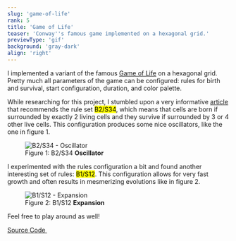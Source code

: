 ```yaml
---
slug: 'game-of-life'
rank: 5
title: 'Game of Life'
teaser: 'Conway''s famous game implemented on a hexagonal grid.'
previewType: 'gif'
background: 'gray-dark'
align: 'right'
---
```


I implemented a variant of the 
famous <a href="https://en.wikipedia.org/wiki/Conway's_Game_of_Life">Game of Life</a> on 
a hexagonal grid.
Pretty much all parameters of the game can be configured: rules for birth and survival,
start configuration, duration, and color palette.  

While researching for this project, I stumbled upon a very 
informative <a href="https://davidsiaw.github.io/blog/2014/11/21/hexlife">article</a> that
recommends the rule set <mark>B2/S34</mark>, which means that cells are born if surrounded 
by exactly 2 living cells and they survive if surrounded by 3 or 4 other live cells. This configuration 
produces some nice oscillators, like the one in figure 1.

<figure>
<img src="projects/game-of-life.gif" alt="B2/S34 - Oscillator"/>
<figcaption>Figure 1: B2/S34 <strong>Oscillator</strong></figcaption>
</figure>

  
I experimented with the rules configuration a bit and found another interesting 
set of rules: <mark>B1/S12</mark>.
This configuration allows for very fast growth and often results in mesmerizing evolutions like in figure 2.


<figure class="no-margin">
<img src="projects/game-of-life/expansion.gif" alt="B1/S12 - Expansion"/>
<figcaption>Figure 2: B1/S12 <strong>Expansion</strong></figcaption>
</figure>

Feel free to play around as well!


<p>
<a href="https://github.com/LenaSchnedlitz/hexagonal-game-of-life" class="meta link">Source Code&nbsp;
<svg viewBox="0 0 24 24" class="icon icon-inline"><use xlink:href="icons/sprite.svg#link"/></svg>
</a>
</p>

<br>
<br>
